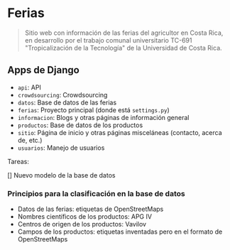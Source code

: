# Ferias

> Sitio web con información de las ferias del agricultor en Costa Rica, en desarrollo por el trabajo comunal universitario TC-691 "Tropicalización de la Tecnología" de la Universidad de Costa Rica.

## Apps de Django

- `api`: API
- `crowdsourcing`: Crowdsourcing
- `datos`: Base de datos de las ferias
- `ferias`: Proyecto principal (donde está `settings.py`)
- `informacion`: Blogs y otras páginas de información general
- `productos`: Base de datos de los productos
- `sitio`: Página de inicio y otras páginas misceláneas (contacto, acerca de, etc.)
- `usuarios`: Manejo de usuarios

Tareas:

[] Nuevo modelo de la base de datos 

### Principios para la clasificación en la base de datos

- Datos de las ferias: etiquetas de OpenStreetMaps
- Nombres científicos de los productos: APG IV
- Centros de origen de los productos: Vavilov
- Campos de los productos: etiquetas inventadas pero en el formato de OpenStreetMaps

